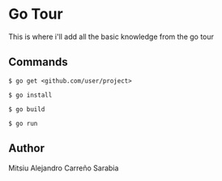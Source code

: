 # Go Tour
 
This is where i'll add all the basic knowledge from the go tour

## Commands
```
$ go get <github.com/user/project>
```

```
$ go install
```

```
$ go build
```

```
$ go run
```

## Author

Mitsiu Alejandro Carreño Sarabia
